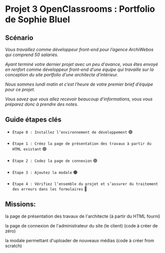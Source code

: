 # Projet 3 OpenClassrooms : Portfolio de Sophie Bluel



## Scénario
*Vous travaillez comme développeur front-end pour l’agence ArchiWebos qui comprend 50 salariés.*

*Ayant terminé votre dernier projet avec un peu d'avance, vous êtes envoyé en renfort comme développeur front-end d’une équipe qui travaille sur la conception du site portfolio d’une architecte d’intérieur.*

*Nous sommes lundi matin et c’est l’heure de votre premier brief d’équipe pour ce projet.*

*Vous savez que vous allez recevoir beaucoup d’informations, vous vous préparez donc à prendre des notes.*



## Guide étapes clés
- `Étape 0 : Installez l’environnement de développement` 🟢

- `Étape 1 : Créez la page de présentation des travaux à partir du HTML existant` 🟢

- `Étape 2 : Codez la page de connexion` 🟢

- `Étape 3 : Ajoutez la modale` 🟠

- `Étape 4 : Vérifiez l’ensemble du projet et s’assurer du traitement des erreurs dans les formulaires` 🔴



## Missions:
la page de présentation des travaux de l'architecte (à partir du HTML fourni)

la page de connexion de l'administrateur du site (le client) (code à créer de zéro)

la modale permettant d'uploader de nouveaux médias (code à créer from scratch)
